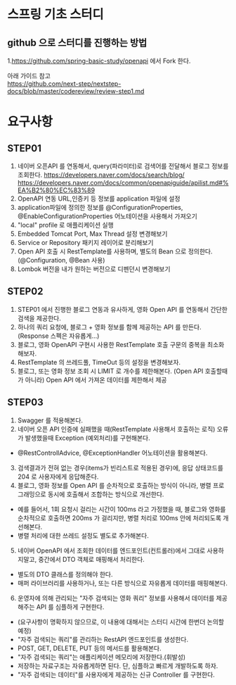 # 스프링 기초 스터디

## github 으로 스터디를 진행하는 방법

1.https://github.com/spring-basic-study/openapi 에서 Fork 한다.
  
아래 가이드 참고  
https://github.com/next-step/nextstep-docs/blob/master/codereview/review-step1.md


# 요구사항

## STEP01

1. 네이버 오픈API 를 연동해서, query(파라미터)로 검색어를 전달해서 블로그 정보를 조회한다.
https://developers.naver.com/docs/search/blog/
https://developers.naver.com/docs/common/openapiguide/apilist.md#%EA%B2%80%EC%83%89
2. OpenAPI 연동 URL,인증키 등 정보를 application 파일에 설정
3. application파일에 정의한 정보를 @ConfigurationProperties, @EnableConfigurationProperties 어노테이션을 사용해서 가져오기 
4. "local" profile 로 애플리케이션 실행
5. Embedded Tomcat Port, Max Thread 설정 변경해보기
6. Service or Repository 패키지 레이어로 분리해보기
7. Open API 호출 시 RestTemplate를 사용하며, 별도의 Bean 으로 정의한다.(@Configuration, @Bean 사용)
8. Lombok 버전을 내가 원하는 버전으로 디펜던시 변경해보기


## STEP02

1. STEP01 에서 진행한 블로그 연동과 유사하게, 영화 Open API 를 연동해서 간단한 검색을 제공한다.
2. 하나의 쿼리 요청에, 블로그 + 영화 정보를 함께 제공하는 API 를 만든다. (Response 스펙은 자유롭게...)
2. 블로그, 영화 OpenAPI 구현시 사용한 RestTemplate 호출 구문의 중복을 최소화 해보자.
3. RestTemplate 의 쓰레드풀, TimeOut 등의 설정을 변경해보자.
4. 블로그, 또는 영화 정보 조회 시 LIMIT 로 개수를 제한해본다.
(Open API 호출할때가 아니라) Open API 에서 가져온 데이터를 제한해서 제공


## STEP03

1. Swagger 를 적용해본다. 
2. 네이버 오픈 API 인증에 실패했을 때(RestTemplate 사용해서 호출하는 로직) 오류가 발생했을때 Exception (예외처리)를 구현해본다.
- @RestControllAdvice, @ExceptionHandler 어노테이션을 활용해본다.
3. 검색결과가 전혀 없는 경우(items가 빈리스트로 적용된 경우)에, 응답 상태코드를 204 로 사용자에게 응답해준다.  
4. 블로그, 영화 정보를 Open API 를 순차적으로 호출하는 방식이 아니라, 병렬 프로그래밍으로 동시에 호출해서 조합하는 방식으로 개선한다.
- 예를 들어서, 1회 요청시 걸리는 시간이 100ms 라고 가정했을 때, 블로그와 영화를 순차적으로 호출하면 200ms 가 걸리지만, 병렬 처리로 100ms 안에 처리되도록 개선해본다.
- 병렬 처리에 대한 쓰레드 설정도 별도로 추가해본다.
5. 네이버 OpenAPI 에서 조회한 데이터를 엔드포인트(컨트롤러)에서 그대로 사용하지말고, 중간에서 DTO 객체로 매핑해서 처리한다.
- 별도의 DTO 클래스를 정의해야 한다.
- 매퍼 라이브러리를 사용하거나, 또는 다른 방식으로 자유롭게 데이터를 매핑해본다.
6. 운영자에 의해 관리되는 "자주 검색되는 영화 쿼리" 정보를 사용해서 데이터를 제공해주는 API 를 심플하게 구현한다. 
- (요구사항이 명확하지 않으므로, 이 내용에 대해서는 스터디 시간에 한번더 논의할 예정)
- "자주 검색되는 쿼리"를 관리하는 RestAPI 엔드포인트를 생성한다.
- POST, GET, DELETE, PUT 등의 메서드를 활용해본다.
- "자주 검색되는 쿼리"는 애플리케이션 메모리에 저장한다.(휘발성)
- 저장하는 자료구조는 자유롭게하면 된다. 단, 심플하고 빠르게 개발하도록 하자.
- "자주 검색되는 데이터"를 사용자에게 제공하는 신규 Controller 를 구현한다.
